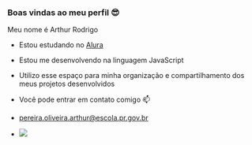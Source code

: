 ### Boas vindas ao meu perfil 😎

Meu nome é Arthur Rodrigo

- Estou estudando no [Alura](https://www.alura.com.br)
- Estou me desenvolvendo na linguagem JavaScript
- Utilizo esse espaço para minha organização e compartilhamento dos meus projetos desenvolvidos

- Você pode entrar em contato comigo 📫

- pereira.oliveira.arthur@escola.pr.gov.br

- ![](https://media.tenor.com/zNIXaEn_5aYAAAAC/ka-chow-cars.gif)
